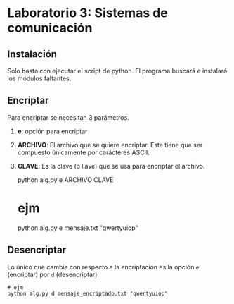 # Laboratorio 3: Sistemas de comunicación

## Instalación

Solo basta con ejecutar el script de python. El programa buscará e instalará 
los módulos faltantes.


## Encriptar

Para encriptar se necesitan 3 parámetros.

1. **e**: opción para encriptar
2. **ARCHIVO**: El archivo que se quiere encriptar. Este tiene que ser 
   compuesto únicamente por carácteres ASCII.
3. **CLAVE**: Es la clave (o llave) que se usa para encriptar el archivo.

    python alg.py e ARCHIVO CLAVE
    
    # ejm

    python alg.py e mensaje.txt "qwertyuiop"


## Desencriptar

Lo único que cambia con respecto a la encriptación es la opción `e` (encriptar) 
por `d` (desencriptar)

    # ejm
    python alg.py d mensaje_encriptado.txt "qwertyuiop"
